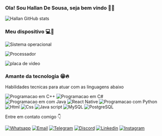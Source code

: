 ### Ola! Sou Hallan De Sousa, seja bem vindo 👋🙂

![Hallan GitHub stats](https://github-readme-stats.vercel.app/api?username=HallanBR&show_icons=true&theme=dark )

### Meu dispositivo 💻🤖

![Sistema operacional](https://img.shields.io/badge/Windows-Dell_G15-0078D6?style=for-the-badge&logo=windows&logoColor=white)

![Processador](https://img.shields.io/badge/Intel-Core_i5_11th-0071C5?style=for-the-badge&logo=intel&logoColor=white)

![placa de video](https://img.shields.io/badge/NVIDIA-RTX3050-76B900?style=for-the-badge&logo=nvidia&logoColor=white)

### Amante da tecnologia 😁🔥

Habilidades tecnicas para atuar com as linguagens abaixo

![Programacao em C++](https://img.shields.io/badge/C%2B%2B-00599C?style=for-the-badge&logo=c%2B%2B&logoColor=white)
![Programacao em C#](https://img.shields.io/badge/C%23-239120?style=for-the-badge&logo=c-sharp&logoColor=white)
![Programacao em com Java](https://img.shields.io/badge/Java-ED8B00?style=for-the-badge&logo=openjdk&logoColor=white)
![React Native](https://img.shields.io/badge/React_Native-20232A?style=for-the-badge&logo=react&logoColor=61DAFB)
![Programacao com Python](https://img.shields.io/badge/Python-14354C?style=for-the-badge&logo=python&logoColor=white)
![Html](https://img.shields.io/badge/HTML5-E34F26?style=for-the-badge&logo=html5&logoColor=white)
![Css](https://img.shields.io/badge/CSS3-1572B6?style=for-the-badge&logo=css3&logoColor=white)
![Java script](https://img.shields.io/badge/JavaScript-323330?style=for-the-badge&logo=javascript&logoColor=F7DF1E)
![MySQL](https://img.shields.io/badge/MySQL-00000F?style=for-the-badge&logo=mysql&logoColor=white)
![PostgreSQL](https://img.shields.io/badge/PostgreSQL-316192?style=for-the-badge&logo=postgresql&logoColor=white)


Entre em contato comigo 👇

[![Whatsapp](https://img.shields.io/badge/Instagram-E4405F?style=for-the-badge&logo=instagram&logoColor=white)](https://wa.link/q5ypxo)
[![Email](https://img.shields.io/badge/Gmail-D14836?style=for-the-badge&logo=gmail&logoColor=white)](mailto:hallansousa1@gmail.com)
[![Telegram](https://img.shields.io/badge/Telegram-2CA5E0?style=for-the-badge&logo=telegram&logoColor=white)]([https://discord.gg/bucqZJG9](https://web.telegram.org/k/#@HallanBR2000)) 
[![Discord](https://img.shields.io/badge/Discord-7289DA?style=for-the-badge&logo=discord&logoColor=white)](https://discord.gg/bucqZJG9)
[![Linkedin](https://img.shields.io/badge/LinkedIn-0077B5?style=for-the-badge&logo=linkedin&logoColor=white)](https://www.linkedin.com/in/hallan-sousa-92641b173)
[![Instagram](https://img.shields.io/badge/Instagram-E4405F?style=for-the-badge&logo=instagram&logoColor=white)](https://www.instagram.com/hallan__martins/)


